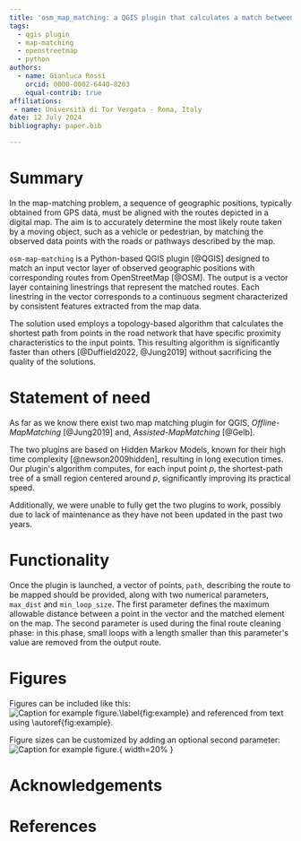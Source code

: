 ```yaml
---
title: 'osm_map_matching: a QGIS plugin that calculates a match between a vector of points and OSM highways'
tags:
  - qgis plugin
  - map-matching
  - openstreetmap
  - python
authors:
  - name: Gianluca Rossi
    orcid: 0000-0002-6440-8203
    equal-contrib: true
affiliations:
 - name: Università di Tor Vergata - Roma, Italy
date: 12 July 2024
bibliography: paper.bib

---
```


# Summary

In the map-matching problem, a sequence of geographic positions, typically obtained from GPS data, must be aligned with the routes depicted in a digital map. The aim is to accurately determine the most likely route taken by a moving object, such as a vehicle or pedestrian, by matching the observed data points with the roads or pathways described by the map.

`osm-map-matching` is a Python-based QGIS plugin [@QGIS] designed to match an input vector layer of observed geographic positions with corresponding routes from OpenStreetMap [@OSM]. The output is a vector layer containing linestrings that represent the matched routes. Each linestring in the vector corresponds to a continuous segment characterized by consistent features extracted from the map data.

The solution used employs a topology-based algorithm that calculates the shortest path from points in the road network that have specific proximity characteristics to the input points. This resulting algorithm is significantly faster than others [@Duffield2022, @Jung2019] without sacrificing the quality of the solutions.

# Statement of need

As far as we know there exist two map matching plugin for QGIS, *Offline-MapMatching* [@Jung2019] and, *Assisted-MapMatching* [@Gelb]. 

The two plugins are based on Hidden Markov Models, known for their high time complexity [@newson2009hidden], resulting in long execution times. Our plugin's algorithm computes, for each input point $p$, the shortest-path tree of a small region centered around $p$, significantly improving its practical speed.

Additionally, we were unable to fully get the two plugins to work, possibly due to lack of maintenance as they have not been updated in the past two years.

# Functionality

Once the plugin is launched, a vector of points, `path`, describing the route to be mapped should be provided, along with two numerical parameters, `max_dist` and `min_loop_size`. The first parameter defines the maximum allowable distance between a point in the vector and the matched element on the map. The second parameter is used during the final route cleaning phase: in this phase, small loops with a length smaller than this parameter's value are removed from the output route.



# Figures

Figures can be included like this:
![Caption for example figure.\label{fig:example}](figure.png)
and referenced from text using \autoref{fig:example}.

Figure sizes can be customized by adding an optional second parameter:
![Caption for example figure.](figure.png){ width=20% }

# Acknowledgements


# References
